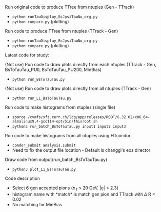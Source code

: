 Run original code to produce TTree from ntuples (Gen - TTrack)
- ```python runTauDisplay_BcJpsiTauNu_org.py```
- ```python compare.py``` (plotting)

Run code to produce TTree from ntuples (TTrack - Gen)
- ```python runTauDisplay_BcJpsiTauNu_org.py```
- ```python compare.py``` (plotting)


Latest code for study:

(Not use) Run code to draw plots directly from each ntuples (TTrack - Gen, BsToTauTau_PU0, BsToTauTau_PU200, MinBias)
- ```python run_BsToTauTau.py```

(Not use) Run code to draw plots directly from all ntuples (TTrack - Gen)
- ```python run_L1_BsToTauTau.py```

Run code to make histograms from ntuples (single file)
- ```source /cvmfs/sft.cern.ch/lcg/app/releases/ROOT/6.32.02/x86_64-almalinux9.4-gcc114-opt/bin/thisroot.sh```
- ```python3 run_batch_BsToTauTau.py input1 input2 input3```

Run code to make histograms from all ntuples using HTcondor
- ```condor_submit analysis.submit```
- Need to fix the output file location - Default is changgi's eos director

Draw code from output(run_batch_BsToTauTau.py) 
- ```python3 plot_L1_BsToTauTau.py```

Code description
- Select 6 gen accepted pions ($p_T$ > 20 GeV, $|\eta|$ < 2.3)
- histogram name with \*match* is match gen pion and TTrack with $\Delta$ R < 0.02
- No matching for MinBias
